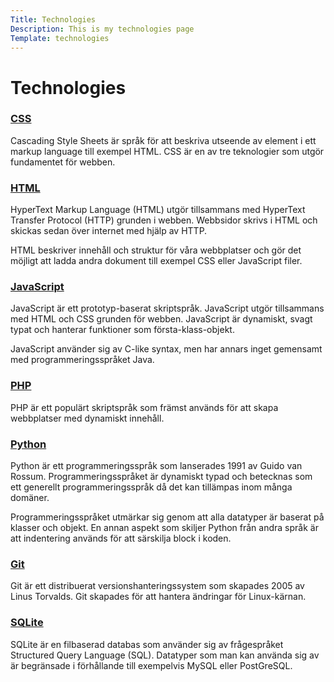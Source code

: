```yaml
---
Title: Technologies
Description: This is my technologies page
Template: technologies
---
```


Technologies
==============

<div class="box css">
<h3><a href="%base_url%?technology/css">CSS</a></h3>
<p>Cascading Style Sheets är språk för att beskriva utseende av element i ett markup language till exempel HTML. CSS är en av tre teknologier som utgör fundamentet för webben.</p>
</div>

<div class="box html">
<h3><a href="%base_url%?technology/html">HTML</a></h3>
<p>HyperText Markup Language (HTML) utgör tillsammans med HyperText Transfer Protocol (HTTP) grunden i webben. Webbsidor skrivs i HTML och skickas sedan över internet med hjälp av HTTP.</p>

<p>HTML beskriver innehåll och struktur för våra webbplatser och gör det möjligt att ladda andra dokument till exempel CSS eller JavaScript filer.</p>
</div>

<div class="box js">
<h3><a href="%base_url%?technology/javascript">JavaScript</a></h3>
<p>JavaScript är ett prototyp-baserat skriptspråk. JavaScript utgör tillsammans med HTML och CSS grunden för webben. JavaScript är dynamiskt, svagt typat och hanterar funktioner som första-klass-objekt.</p>

<p>JavaScript använder sig av C-like syntax, men har annars inget gemensamt med programmeringsspråket Java.</p>
</div>

<div class="box php">
<h3><a href="%base_url%?technology/php">PHP</a></h3>
<p>PHP är ett populärt skriptspråk som främst används för att skapa webbplatser med dynamiskt innehåll.</p>
</div>

<div class="box py">
<h3><a href="%base_url%?technology/python">Python</a></h3>
<p>Python är ett programmeringsspråk som lanserades 1991 av Guido van Rossum. Programmeringsspråket är dynamiskt typad och betecknas som ett generellt programmeringsspråk då det kan tillämpas inom många domäner.</p>

<p>Programmeringsspråket utmärkar sig genom att alla datatyper är baserat på klasser och objekt. En annan aspekt som skiljer Python från andra språk är att indentering används för att särskilja block i koden.</p>
</div>

<div class="box git">
<h3><a href="%base_url%?technology/git">Git</a></h3>
<p>Git är ett distribuerat versionshanteringssystem som skapades 2005 av Linus Torvalds. Git skapades för att hantera ändringar för Linux-kärnan.</p>
</div>

<div class="box sqlt">
<h3><a href="%base_url%?technology/sqlite">SQLite</a></h3>
<p>SQLite är en filbaserad databas som använder sig av frågespråket Structured Query Language (SQL). Datatyper som man kan använda sig av är begränsade i förhållande till exempelvis MySQL eller PostGreSQL.</p>
</div>